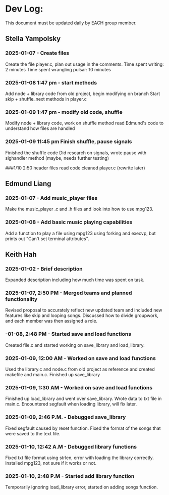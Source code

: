 # Dev Log:

This document must be updated daily by EACH group member.
## Stella Yampolsky

### 2025-01-07 - Create files
Create the file player.c, plan out usage in the comments. Time spent writing: 2 minutes Time spent wrangling pulsar: 10 minutes

### 2025-01-08 1:47 pm - start methods
Add node + library code from old project, begin modifying on branch Start skip + shuffle_next methods in player.c

### 2025-01-09 1:47 pm - modify old code, shuffle
Modify node + library code, work on shuffle method read Edmund's code to understand how files are handled

### 2025-01-09 11:45 pm Finish shuffle, pause signals
Finished the shuffle code Did research on signals, wrote pause with sighandler method (maybe, needs further testing)

###1/10 2:50
header files read code cleaned player.c (rewrite later)

## Edmund Liang

### 2025-01-07 - Add music_player files
Make the music_player .c and .h files and look into how to use mpg123.

### 2025-01-08 - Add basic music playing capabilities
Add a function to play a file using mpg123 using forking and execvp, but prints out "Can't set terminal attributes".

## Keith Hah

### 2025-01-02 - Brief description
Expanded description including how much time was spent on task.

### 2025-01-07, 2:50 PM - Merged teams and planned functionality
Revised proposal to accurately reflect new updated team and included new features like skip and looping songs. Discussed how to divide groupwork, and each member was then assigned a role.

### -01-08, 2:48 PM - Started save and load functions
Created file.c and started working on save_library and load_library.

### 2025-01-09, 12:00 AM - Worked on save and load functions
Used the library.c and node.c from old project as reference and created makefile and main.c. Finished up save_library

### 2025-01-09, 1:30 AM - Worked on save and load functions
Finished up load_library and went over save_library. Wrote data to txt file in main.c. Encountered segfault when loading library, will fix later.

### 2025-01-09, 2:46 P.M. - Debugged save_library
Fixed segfault caused by reset function. Fixed the format of the songs that were saved to the text file.

### 2025-01-10, 12:42 A.M - Debugged library functions
Fixed txt file format using strlen, error with loading the library correctly. Installed mpg123, not sure if it works or not.

### 2025-01-10, 2:48 P.M - Started add library function
Temporarily ignoring load_library error, started on adding songs function.
